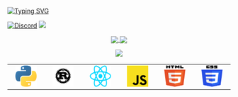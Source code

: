 
[![Typing SVG](https://readme-typing-svg.herokuapp.com?font=Cambria+Math&size=32&color=5960FA&lines=Hi+There!+I'm+Divyam)](https://git.io/typing-svg)

[![Discord](https://img.shields.io/badge/Discord-7289DA?style=for-the-badge&logo=discord&logoColor=white)](https://discord.com/users/780721106838618112)
![](https://komarev.com/ghpvc/?username=DivyamSamarwal)
  <p align="center">
    <a href="https://github.com/DivyamSamarwal">
      <img
        align="center"
        height="150em"
        src="https://github-readme-stats-git-masterrstaa-rickstaa.vercel.app/api?username=DivyamSamarwal&show_icons=true&include_all_commits=true&count_private=true&theme=tokyonight"
      />
    </a>
    <a href="https://github.com/DivyamSamarwal">
      <img
        align="center"
        height="150em"
        src="https://github-readme-stats-git-masterrstaa-rickstaa.vercel.app/api/top-langs/?username=DivyamSamarwal&show_icons=true&include_all_commits=true&count_private=true&layout=compact&theme=tokyonight"
      />
    </a>
  </p>
</p>

<p align="center">
    <img src="https://github-readme-activity-graph.cyclic.app/graph?username=DivyamSamarwal&theme=react-dark"/>
</p>
<table>
  <tr>
    <td align="center" width="96">
      <img src="./assets/languages/python.svg" width="48" height="48" alt="python" />
    </td>
    <td align="center" width="96">
      <img src="./assets/languages/rust.svg" width="48" height="48" alt="java" />
    </td>
    <td align="center" width="96">
      <img src="./assets/languages/react.svg" width="48" height="48" alt="react" />
    </td>
    <td align="center" width="96">
      <img src="./assets/languages/javascript.svg" width="48" height="48" alt="javascript" />
    </td>
    <td align="center" width="96">
      <img src="./assets/languages/html-5.svg" width="48" height="48" alt="html-5" />
    </td>
    <td align="center" width="96">
      <img src="./assets/languages/css-3.svg" width="48" height="48" alt="css-3" />
    </td>
  </tr>
</table>
